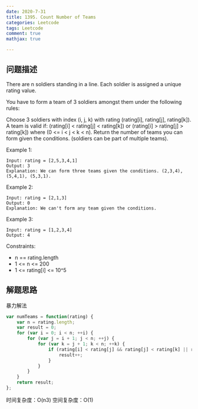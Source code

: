 ```yaml
---
date: 2020-7-31
title: 1395. Count Number of Teams
categories: Leetcode
tags: Leetcode
comment: true
mathjax: true

---
```

## 问题描述

There are n soldiers standing in a line. Each soldier is assigned a unique rating value.

You have to form a team of 3 soldiers amongst them under the following rules:

Choose 3 soldiers with index (i, j, k) with rating (rating[i], rating[j], rating[k]).
A team is valid if:  (rating[i] < rating[j] < rating[k]) or (rating[i] > rating[j] > rating[k]) where (0 <= i < j < k < n).
Return the number of teams you can form given the conditions. (soldiers can be part of multiple teams).

 

Example 1:
```
Input: rating = [2,5,3,4,1]
Output: 3
Explanation: We can form three teams given the conditions. (2,3,4), (5,4,1), (5,3,1). 
```
<!--more-->

Example 2:

```
Input: rating = [2,1,3]
Output: 0
Explanation: We can't form any team given the conditions.
```

Example 3:

```
Input: rating = [1,2,3,4]
Output: 4
```
Constraints:

- n == rating.length
- 1 <= n <= 200
- 1 <= rating[i] <= 10^5

## 解题思路

暴力解法

```javascript
var numTeams = function(rating) {
    var n = rating.length;
    var result = 0;
    for (var i = 0; i < n; ++i) {
        for (var j = i + 1; j < n; ++j) {
            for (var k = j + 1; k < n; ++k) {
                if (rating[i] < rating[j] && rating[j] < rating[k] || rating[i] > rating[j] && rating[j] > rating[k]) {
                    result++;
                }
            }
        }
    }
    return result;
};
```
时间复杂度：O(n3)
空间复杂度：O(1)